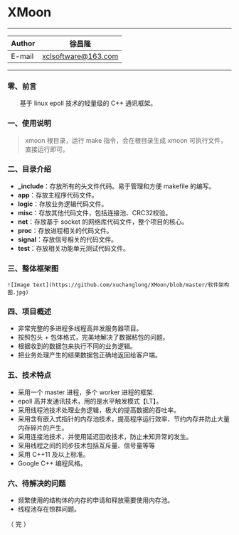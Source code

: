 XMoon
===========================
****
	
|Author|徐昌隆|
|---|---
|E-mail|xclsoftware@163.com


****
### 零、前言
　　基于 linux epoll 技术的轻量级的 C++ 通讯框架。
### 一、使用说明
>xmoon 根目录，运行 make 指令，会在根目录生成 xmoon 可执行文件，直接运行即可。
### 二、目录介绍
   * **_include**：存放所有的头文件代码。易于管理和方便 makefile 的编写。
   * **app**：存放主程序代码文件。
   * **logic**：存放业务逻辑代码文件。
   * **misc**：存放其他代码文件，包括连接池、CRC32校验。
   * **net**：存放基于 socket 的网络库代码文件，整个项目的核心。
   * **proc**：存放进程相关的代码文件。
   * **signal**：存放信号相关的代码文件。
   * **test**：存放相关功能单元测试代码文件。
### 三、整体框架图
    ![Image text](https://github.com/xuchanglong/XMoon/blob/master/软件架构图.jpg)
### 四、项目概述
   * 非常完整的多进程多线程高并发服务器项目。
   * 按照包头 + 包体格式，完美地解决了数据粘包的问题。
   * 根据收到的数据包来执行不同的业务逻辑。
   * 把业务处理产生的结果数据包正确地返回给客户端。
### 五、技术特点
   * 采用一个 master 进程，多个 worker 进程的框架.
   * epoll 高并发通讯技术，用的是水平触发模式【LT】。
   * 采用线程池技术处理业务逻辑，极大的提高数据的吞吐率。
   * 采用含有嵌入式指针的内存池技术，提高程序运行效率、节约内存并防止大量内存碎片的产生。
   * 采用连接池技术，并使用延迟回收技术，防止未知异常的发生。
   * 采用线程之间的同步技术包括互斥量、信号量等等
   * 采用 C++11 及以上标准。
   * Google C++ 编程风格。
### 六、待解决的问题
   * 频繁使用的结构体的内存的申请和释放需要使用内存池。
   * 线程池存在惊群问题。

（ 完 ）